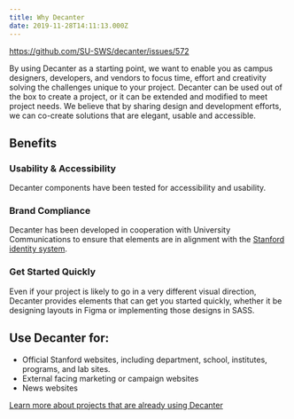 ```yaml
---
title: Why Decanter
date: 2019-11-28T14:11:13.000Z
---
```

https://github.com/SU-SWS/decanter/issues/572

By using Decanter as a starting point, we want to enable you as campus designers, developers, and vendors to focus time, effort and creativity solving the challenges unique to your project. Decanter can be used out of the box to create a project, or it can be extended and modified to meet project needs. We believe that by sharing design and development efforts, we can co-create solutions that are elegant, usable and accessible.

## Benefits

### Usability & Accessibility

Decanter components have been tested for accessibility and usability. 

### Brand Compliance

Decanter has been developed in cooperation with University Communications to ensure that elements are in alignment with the [Stanford identity system](identity.stanford.edu).

### Get Started Quickly

Even if your project is likely to go in a very different visual direction, Decanter provides elements that can get you started quickly, whether it be designing layouts in Figma or implementing those designs in SASS.

## Use Decanter for:

* Official Stanford websites, including department, school, institutes, programs, and lab sites.
* External facing marketing or campaign websites
* News websites

[Learn more about projects that are already using Decanter](/page/about-projects-that-use-decanter/)
